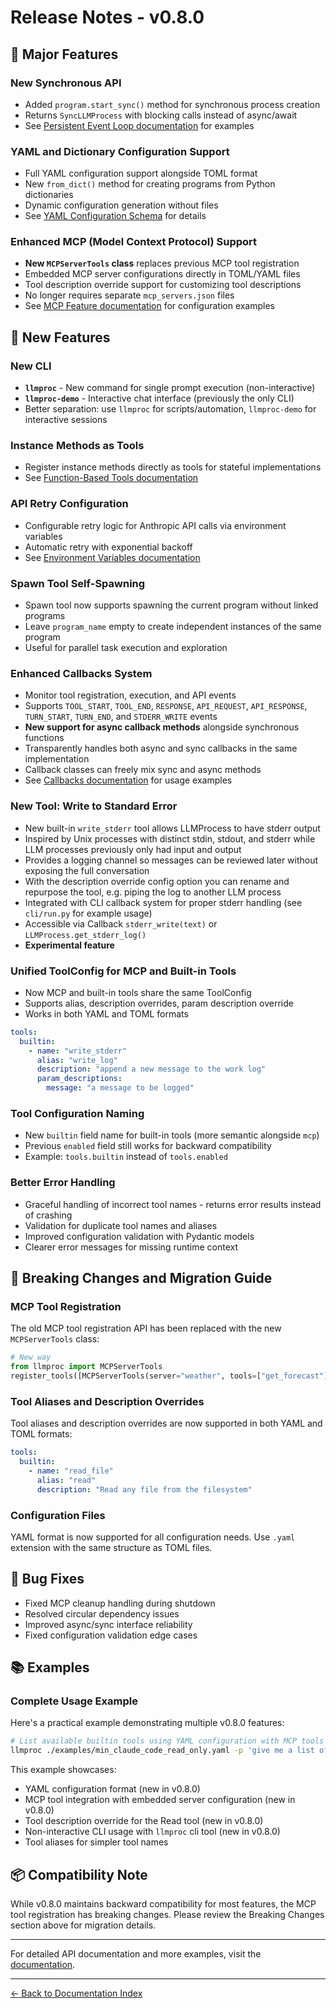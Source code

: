 # Release Notes - v0.8.0

## 🎉 Major Features

### New Synchronous API
- Added `program.start_sync()` method for synchronous process creation
- Returns `SyncLLMProcess` with blocking calls instead of async/await
- See [Persistent Event Loop documentation](../persistent-event-loop.md) for examples

### YAML and Dictionary Configuration Support
- Full YAML configuration support alongside TOML format
- New `from_dict()` method for creating programs from Python dictionaries
- Dynamic configuration generation without files
- See [YAML Configuration Schema](../yaml_config_schema.md) for details

### Enhanced MCP (Model Context Protocol) Support
- **New `MCPServerTools` class** replaces previous MCP tool registration
- Embedded MCP server configurations directly in TOML/YAML files
- Tool description override support for customizing tool descriptions
- No longer requires separate `mcp_servers.json` files
- See [MCP Feature documentation](../mcp-feature.md) for configuration examples

## 🚀 New Features

### New CLI
- **`llmproc`** - New command for single prompt execution (non-interactive)
- **`llmproc-demo`** - Interactive chat interface (previously the only CLI)
- Better separation: use `llmproc` for scripts/automation, `llmproc-demo` for interactive sessions

### Instance Methods as Tools
- Register instance methods directly as tools for stateful implementations
- See [Function-Based Tools documentation](../function-based-tools.md#instance-methods-as-tools)

### API Retry Configuration
- Configurable retry logic for Anthropic API calls via environment variables
- Automatic retry with exponential backoff
- See [Environment Variables documentation](../environment-variables.md#retry-configuration)

### Spawn Tool Self-Spawning
- Spawn tool now supports spawning the current program without linked programs
- Leave `program_name` empty to create independent instances of the same program
- Useful for parallel task execution and exploration

### Enhanced Callbacks System
- Monitor tool registration, execution, and API events
- Supports `TOOL_START`, `TOOL_END`, `RESPONSE`, `API_REQUEST`, `API_RESPONSE`, `TURN_START`, `TURN_END`, and `STDERR_WRITE` events
- **New support for async callback methods** alongside synchronous functions
- Transparently handles both async and sync callbacks in the same implementation
- Callback classes can freely mix sync and async methods
- See [Callbacks documentation](../callbacks.md) for usage examples

### New Tool: Write to Standard Error
- New built-in `write_stderr` tool allows LLMProcess to have stderr output
- Inspired by Unix processes with distinct stdin, stdout, and stderr while LLM processes previously only had input and output
- Provides a logging channel so messages can be reviewed later without exposing the full conversation
- With the description override config option you can rename and repurpose the tool, e.g. piping the log to another LLM process
- Integrated with CLI callback system for proper stderr handling (see `cli/run.py` for example usage)
- Accessible via Callback `stderr_write(text)` or `LLMProcess.get_stderr_log()`
- **Experimental feature**

### Unified ToolConfig for MCP and Built-in Tools
- Now MCP and built-in tools share the same ToolConfig
- Supports alias, description overrides, param description override
- Works in both YAML and TOML formats

```yaml
tools:
  builtin:
    - name: "write_stderr"
      alias: "write_log"
      description: "append a new message to the work log"
      param_descriptions:
        message: "a message to be logged"

```

### Tool Configuration Naming
- New `builtin` field name for built-in tools (more semantic alongside `mcp`)
- Previous `enabled` field still works for backward compatibility
- Example: `tools.builtin` instead of `tools.enabled`

### Better Error Handling
- Graceful handling of incorrect tool names - returns error results instead of crashing
- Validation for duplicate tool names and aliases
- Improved configuration validation with Pydantic models
- Clearer error messages for missing runtime context

## 📝 Breaking Changes and Migration Guide

### MCP Tool Registration
The old MCP tool registration API has been replaced with the new `MCPServerTools` class:
```python
# New way
from llmproc import MCPServerTools
register_tools([MCPServerTools(server="weather", tools=["get_forecast"])])
```

### Tool Aliases and Description Overrides
Tool aliases and description overrides are now supported in both YAML and TOML formats:

```yaml
tools:
  builtin:
    - name: "read_file"
      alias: "read"
      description: "Read any file from the filesystem"
```

### Configuration Files
YAML format is now supported for all configuration needs. Use `.yaml` extension with the same structure as TOML files.

## 🐛 Bug Fixes
- Fixed MCP cleanup handling during shutdown
- Resolved circular dependency issues
- Improved async/sync interface reliability
- Fixed configuration validation edge cases

## 📚 Examples

### Complete Usage Example
Here's a practical example demonstrating multiple v0.8.0 features:

```bash
# List available builtin tools using YAML configuration with MCP tools
llmproc ./examples/min_claude_code_read_only.yaml -p 'give me a list of builtin tools in llmproc'
```

This example showcases:
- YAML configuration format (new in v0.8.0)
- MCP tool integration with embedded server configuration (new in v0.8.0)
- Tool description override for the Read tool (new in v0.8.0)
- Non-interactive CLI usage with `llmproc` cli tool (new in v0.8.0)
- Tool aliases for simpler tool names

## 📦 Compatibility Note
While v0.8.0 maintains backward compatibility for most features, the MCP tool registration has breaking changes. Please review the Breaking Changes section above for migration details.

---

For detailed API documentation and more examples, visit the [documentation](https://github.com/cccntu/llmproc/tree/main/docs).

---
[← Back to Documentation Index](../index.md)
